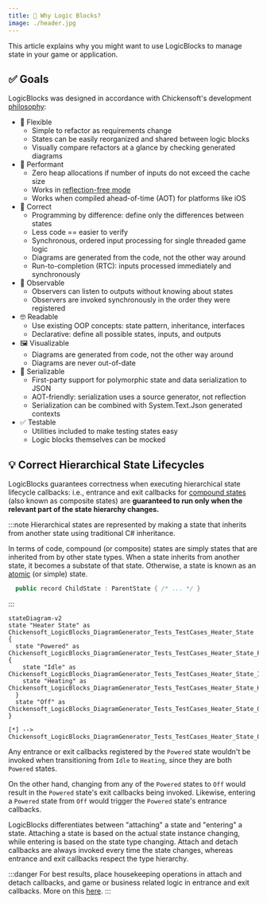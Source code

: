 ```yaml
---
title: 🤨 Why Logic Blocks?
image: ./header.jpg
---
```


This article explains why you might want to use LogicBlocks to manage state in your game or application.

## ✅ Goals

LogicBlocks was designed in accordance with Chickensoft's development [philosophy]:

- 🍃 Flexible
  - Simple to refactor as requirements change
  - States can be easily reorganized and shared between logic blocks
  - Visually compare refactors at a glance by checking generated diagrams
- 🚀 Performant
  - Zero heap allocations if number of inputs do not exceed the cache size
  - Works in [reflection-free mode]
  - Works when compiled ahead-of-time (AOT) for platforms like iOS
- 💯 Correct
  - Programming by difference: define only the differences between states
  - Less code == easier to verify
  - Synchronous, ordered input processing for single threaded game logic
  - Diagrams are generated from the code, not the other way around
  - Run-to-completion (RTC): inputs processed immediately and synchronously
- 👀 Observable
  - Observers can listen to outputs without knowing about states
  - Observers are invoked synchronously in the order they were registered
- 🤓 Readable
  - Use existing OOP concepts: state pattern, inheritance, interfaces
  - Declarative: define all possible states, inputs, and outputs
- 🖼️ Visualizable
  - Diagrams are generated from code, not the other way around
  - Diagrams are never out-of-date
- 💾 Serializable
  - First-party support for polymorphic state and data serialization to JSON
  - AOT-friendly: serialization uses a source generator, not reflection
  - Serialization can be combined with System.Text.Json generated contexts
- ✅ Testable
  - Utilities included to make testing states easy
  - Logic blocks themselves can be mocked

## 💡 Correct Hierarchical State Lifecycles

LogicBlocks guarantees correctness when executing hierarchical state lifecycle callbacks: i.e., entrance and exit callbacks for [compound states] (also known as composite states) are **guaranteed to run only when the relevant part of the state hierarchy changes.**

:::note
Hierarchical states are represented by making a state that inherits from another state using traditional C# inheritance.

In terms of code, compound (or composite) states are simply states that are inherited from by other state types. When a state inherits from another state, it becomes a substate of that state. Otherwise, a state is known as an [atomic] (or simple) state.

```csharp
  public record ChildState : ParentState { /* ... */ }
```

:::

```mermaid
stateDiagram-v2
state "Heater State" as Chickensoft_LogicBlocks_DiagramGenerator_Tests_TestCases_Heater_State {
  state "Powered" as Chickensoft_LogicBlocks_DiagramGenerator_Tests_TestCases_Heater_State_Powered {
    state "Idle" as Chickensoft_LogicBlocks_DiagramGenerator_Tests_TestCases_Heater_State_Idle
    state "Heating" as Chickensoft_LogicBlocks_DiagramGenerator_Tests_TestCases_Heater_State_Heating
  }
  state "Off" as Chickensoft_LogicBlocks_DiagramGenerator_Tests_TestCases_Heater_State_Off
}

[*] --> Chickensoft_LogicBlocks_DiagramGenerator_Tests_TestCases_Heater_State_Off
```

Any entrance or exit callbacks registered by the `Powered` state wouldn't be invoked when transitioning from `Idle` to `Heating`, since they are both `Powered` states.

On the other hand, changing from any of the `Powered` states to `Off` would result in the `Powered` state's exit callbacks being invoked. Likewise, entering a `Powered` state from `Off` would trigger the `Powered` state's entrance callbacks.

LogicBlocks differentiates between "attaching" a state and "entering" a state. Attaching a state is based on the actual state instance changing, while entering is based on the state type changing. Attach and detach callbacks are always invoked every time the state changes, whereas entrance and exit callbacks respect the type hierarchy.

:::danger
For best results, place housekeeping operations in attach and detach callbacks, and game or business related logic in entrance and exit callbacks. More on this [here][attach-vs-entrance].
:::

[compound states]: https://statecharts.dev/glossary/compound-state.html
[atomic]: https://statecharts.dev/glossary/atomic-state.html
[reflection-free mode]: https://github.com/dotnet/corert/blob/master/Documentation/using-corert/reflection-free-mode.md
[philosophy]: /philosophy
[attach-vs-entrance]: ./basics/states#-attach-and-detach-vs-entrance-and-exit
